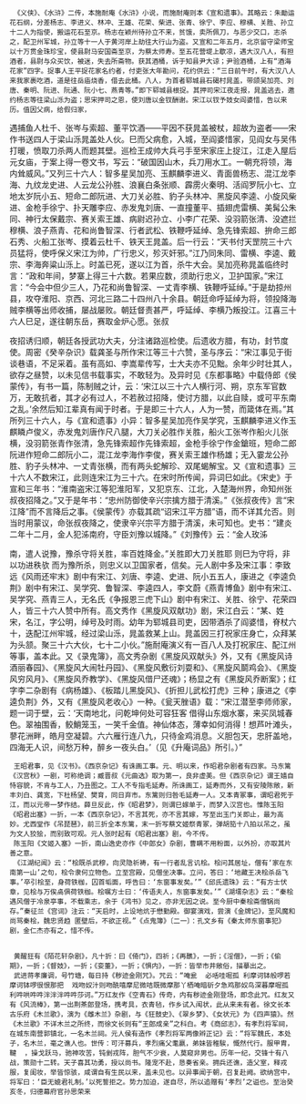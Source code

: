 <!-- { "loadSidebar": true } -->
     《义侠》、《水浒》二传，本施耐庵《水浒》小说，而施耐庵则本《宣和遗事》。其略云：朱勔运花石纲，分差杨志、李进义、林冲、王雄、花荣、柴进、张青、徐宁、李应、穆横、关胜、孙立十二人为指使，搬运花石至京。杨志在颖州待孙立不来，贫饿，卖所佩刀，与恶少交口，志杀之，配卫州军城，孙立等十一人于黄河岸上劫往大行山为盗。又宣和二年五月，北京留守梁师宝以十万贯金珠珍宝，使县尉马安国斋至京，为蔡太师寿。至五花营堤上歇凉，遇大汉八人，有担酒者，县尉与众买饮，被迷，失去所斋物。获其酒桶，诉于知县尹大谅；尹验酒桶，上有“酒海花家”四字。捉事人王平捉花家名约者，付吏张大年勘问，花约供云：“三日前午时，有大汉八人来我家裹吃酒，道是往岳庙烧香，借去此桶。八人，为首者郓城县石碣村晁盖，带颌吴加亮、刘唐、秦明、阮进、阮通、阮小七、燕青等。”即下郓城县根捉。其押司宋江夜走报，晁盖逃去，邀约杨志等往梁山泺为盗；思宋押司之恩，使刘唐以金钗酬谢。宋江以钗予妓女阎婆惜，告以来历。值因父病，给假归家， 
  
 
遇捕鱼人杜千、张岑与索超、董平饮酒——平因不获晁盖被杖，超故为盗者——宋作书送四人于梁山泺晁盖处人伙。巳而父病愈，入城，至阎婆惜家，见阎女与吴伟打暖，愤取刀杀两人而题其壁。巡检王成帅大兵弓手至宋家庄上捉江，江走入屋后元女庙，于案上得一卷文书，写云：“破国因山木，兵刀用水工。一朝充将领，海内耸威风。”又列三十六人：智多星吴加亮、玉麒麟李进义、青面兽杨志、混江龙李海、九纹龙史进、人云龙公孙胜、浪襄白条张顺、霹雳火秦明、活阎罗阮小七、立地太岁阮小五、短命二郎阮进、大刀关必胜、豹子头林冲、黑旋风李逵、小旋风柴进、金枪手徐宁、扑天雕李应、赤发鬼刘唐、一直撞董平、插翅虎雷横、美髯公朱同、神行太保戴宗、赛关索王雄、病尉迟孙立、小李广花荣、没羽箭张清、没遮拦穆横、浪子燕青、花和尚鲁智深、行者武松、铁鞭呼延绰、急先锋索超、拚命三郎石秀、火船工张岑、摸着云杜千、铁天王晁盖。后一行云：“天书付天罡院三十六员猛将，使呼保义宋江为帅，广行忠义，殄灭奸邪。”江乃同朱同、雷横、李逵、戴宗、李海奔粱山泺上。时盖已死，遂以江为首，杀牛大会。吴加亮称晁盖临终时言：“政和年间，梦寨上得三十六数。若果应数，须助行忠义，卫护国家。”宋江言：“今会中但少三人，乃花和尚鲁智深、一丈青李横、铁鞭呼延绰。”于是劫掠州县，攻夺淮阳、京西、河北三路二十四州八十余县。朝廷命呼延绰为将，领投降海贼李横等出师收捕，屡战屡败。朝廷督责甚严，呼延绰、李横乃叛投江。江喜三十六人巳足，遂往朝东岳，赛取金炉心愿。张叔 
  
 
夜招诱归顺，朝廷各授武功大夫，分注诸路巡检使。后遗收方腊，有功，封节度使。周密《癸辛杂识》载龚圣与所作宋江等三十六赞，圣与序云：“宋江事见于街谈巷语，不足采着。虽有高如、李嵩辈传写，士大夫亦不见黜。余年少时壮其人，欲存之昼赞，以未见信书载事实，不敢轻为。及异时见《东都事略》中载侍郎《侯蒙传》，有书一篇，陈制贼之计，云：‘宋江以三十六人横行河、朔，京东军官数万，无敢抗者，其才必有过人，不若赦过招降，使讨方腊，以此自赎，或可平东南之乱。’余然后知江辈真有闻于时者。于是即三十六人，人为一赞，而箴体在焉。”其所列三十六人，与《宣和遗事》小异：智多星吴加亮作吴学究，玉麒麟李进义作玉麒瞵卢俊义，赤发鬼刘唐作尺八腿，大刀关必胜作关胜，船火工张岑作船火儿张横，没羽箭张青作张清，急先锋索超作先锋索超，金枪手徐宁作金鎗班，短命二郎阮进作短命二郎阮小二，混江龙李海作李俊，赛关索王雄作杨雄；无入霎龙公孙胜、豹子头林冲、一丈青张横，而有两头蛇解珍、双尾蝎解宝。又《宣和遗事》三十六人不数宋江，此则连宋江为三十六。在宋时所传闻，异词巳如此。《宋史》于宣和三年书：“淮南盗宋江等犯淮阳军，又犯京东、江北，入楚海州界，命知州张叔夜招降之。”又于是年书：“忠州防御使辛兴宗擒方腊于清溪。”《张叔夜传》言“宋江降”而不言降后之事。《侯蒙传》亦载其疏“诏宋江平方腊”语，而不详其允否。则当时用蒙议，命张叔夜降之，使隶辛兴宗平方腊于清溪，未可知也。史书：“建炎二年十二月，金人犯泲南府，守臣刘豫以城降。”《刘豫传》云：“金人玫泲 
  
 
南，遣人说豫，豫杀守将关胜，率百姓降金。”关胜即大刀关胜耶 则巳为守将，非以功进秩欤 而为豫所杀，则忠义以卫国家者，信矣。元人剧中多及宋江事：李致远《风雨还牢末》剧中有宋江、刘唐、李逵、史进、阮小五五人，康进之《李逵负荆》剧中有宋江、吴学究、鲁智深、李逵四人，李文蔚《燕青博鱼》剧中有宋江、吴学究、燕青三人，无名氏《争报恩三虎下山》剧中有宋江、关胜、徐宁、花荣四人，皆三十六人赞中所有。高文秀作《黑旋风双献功》剧，宋江白云：“某、姓宋，名江，字公明，绰号及时雨。幼年为郓城县司吏，因带酒杀了阎婆惜，脊杖六十，迭配江州牢城，经过梁山泺，晁盖救某上山。晁盖因三打祝家庄身亡，众拜某为头颔。聚三十六大伙，七十二小伙。”施耐庵演义有一百八人及打祝家庄、配江州等事，盖本此。又《录鬼簿》，高文秀杂剧《黑旋风双献头》外，又有《黑旋风诗酒丽春园》、《黑旋风大闹牡丹园》、《黑旋风敷衍刘耍和》、《黑旋风鬬鸡会》、《黑旋风穷风月》、《黑旋风乔教学》、《黑旋风借尸还魂》；杨显之有《黑旋风乔断案》；红字李二杂剧有《病杨雄》、《板踏儿黑旋风》、《折担儿武松打虎》三种；康进之《李逵负荆》外，又有《黑旋风老收心》一种。《瓮天脞语》载：“宋江潜至李师师家，题一词于壁，云：‘天南地北，问乾坤何处可容狂客 借得山东烟水寨，来买凤城春色。翠袖围香，鲛鮹笼玉，一笑千金值。神仙体态，薄幸如何消得！想芦叶滩头，蓼花洲畔，皓月空凝碧。六六雁行连八九，只待金鸡消息。义胆包天，忠肝盖地，四海无人识，间愁万种，醉乡一夜头白。’（见《升庵词品》所引。）” 
  
 
     王昭君事，见《汉书》。《西京杂记》有诛画工事。元、明以来，作昭君杂剧者有四家。马东篱《汉宫秋》一剧，可称绝调；臧晋叔《元曲选》取为第一，良非虚美。但《西京杂记》谓王嫱自恃容貌，不肯与工人，乃丑图之。工人不专指毛延寿。所诛画工，延寿而外，又有安陵陈敞，新丰刘白、龚宽，下杜杨望、樊育，同日弃市。东篱则归咎毛延寿一人。又本青冢事，谓昭君死于江，而以元帝一梦作结。薛旦反此，作《昭君梦》，则谓巳嫁单于，而梦入汉宫也。惟陈玉阳《昭君出塞》一折，一本《西京杂记》，不言其死，亦不言其嫁，写至出玉门关即止，最为高妙。尤西堂作《吊琵琶》，前三折全本东篱，末一折写蔡文姬祭青冢，弹胡笳十八拍以吊之，虽为文人狡狯，而别致可观。元人张时起有《昭君出塞》剧，今不传。
     陈玉阳《文姬入塞》一折，南山逸史亦作《中郎女》杂剧，曹瞒不用粉面，以外扮，亦取其片善之意。
     《江湖纪闻》云：“桧既杀武穆，向灵隐祈祷，有一行者乱言讥桧。桧问其居址，僧有‘家在东南第一山’之句，桧令隶何立物色。立至宫殿，见僧坐决事。立问，答曰：‘地藏王决桧杀岳飞事。’卒引桧至，身荷铁枷，囚首垢面，呼告曰：‘东窗事发矣。’”《邱氏遗珠》云：“有方士伏章，见桧与万俟卨俱荷铁枷。桧嘱方士曰：‘传语夫人，东窗事发矣。’”《湖壖杂志》云：“秦桧遇风僧于冷泉亭事，不载乘志，余于《鸿书》见之，亦非无因之说。至今厨中秦桧斋僧锅尚存。”秦征兰《宫词》注云：“天启时，上设地炕于懋勤殿。御宴演戏，尝演《金牌记》，至风魔和尚骂秦桧，魏忠贤趋 匿壁后，不欲正视。”《点鬼簿》〔二一〕：孔文乡有《秦太师东窗事犯》剧，金仁杰亦有之，惜不传。
  
 
     黄醒狂有《陌花轩杂剧》，凡十折：曰《倚门》，四祈；《再醮》，一折；《淫僧》，一折；《偷期》，一折；《督妓》，一折；《娈董》，一折；《惧内》，一折：皆举市井敞俗，描摹出之。
     武进蒋孝廉调，号竹塘，每日持《秽迹金刚咒》。咒云：“唵瓮  必咶哇啒孤 利摩诃钵般啰若摩诃钵啰很恨那把  戏吻奴汁则吻酰嘻摩尼微咭既微摩那丫栖唵暗斫夕急鸡那奴鸟深暮摩啒孤 利吽哄吽吽泮泮泮吽吽莎诃。”万红友作《空青石》传奇，内有秽迹金刚登场，即念此咒。红友又有《风流棒》，第一出荆茶郎登场，携考具，衣青毡，作乡试入闱状，此从来未有者。徐文长本古乐府《木兰歌》，演为《雌木兰》杂剧，与《狂鼓史》、《翠乡梦》、《女状元》为《四声猿》。然《木兰歌》不详木兰之所终，而徐文长则有“王郎成亲”之科白。考《商邱志》，有孝烈将军祠，在城东南营郭镇北，一名木兰祠。元人侯有造作《孝烈将军两像辫正记》云：“将军魏氏，本处子，名木兰，毫之谯人也。世传：可汗募兵，孝烈痛父耄嬴，弟妹皆稚騃，慨然代行。服甲胄，鞬  ，操戈跃马，驰神攻苦，钝剉戎阵，胆气不少衰，人莫窥非男也。历年一纪，交锋十有八战，策勋十二转。天子喜其功勇，授以尚书。隆宠不赴，恳奏省亲。拥兵还谯，造父室，释戎服，复闺妆，举皆惊骇，咸谓自有生民以来，盖未见也。以异事闻于朝，召复赴阙。欲纳宫中，将军曰：‘臣无媲君礼制。’以死誓拒之。势力加迫，遂自尽，所以追赠有‘孝烈’之谥也。至治癸亥冬，归德幕府官孙思荣来 
  
 
